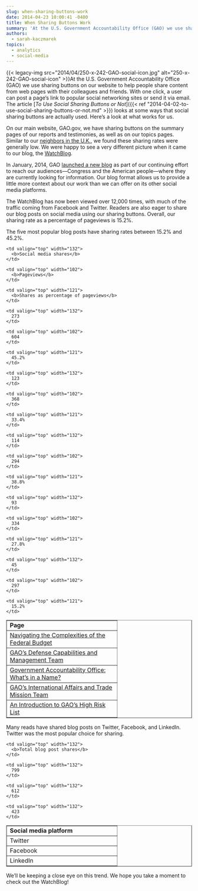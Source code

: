 ```yaml
---
slug: when-sharing-buttons-work
date: 2014-04-23 10:00:41 -0400
title: When Sharing Buttons Work
summary: 'At the U.S. Government Accountability Office (GAO) we use sharing buttons on our website to help people share content from web pages with their colleagues and friends. With one click, a user can post a page’s link to popular social networking sites or send it via email. The article To Use'
authors:
  - sarah-kaczmarek
topics:
  - analytics
  - social-media
---
```


{{< legacy-img src="2014/04/250-x-242-GAO-social-icon.jpg" alt="250-x-242-GAO-social-icon" >}}At the U.S. Government Accountability Office (GAO) we use sharing buttons on our website to help people share content from web pages with their colleagues and friends. With one click, a user can post a page’s link to popular social networking sites or send it via email. The article [_To Use Social Sharing Buttons or Not_]({{< ref "2014-04-02-to-use-social-sharing-buttons-or-not.md" >}}) looks at some ways that social sharing buttons are actually used. Here’s a look at what works for us.

On our main website, GAO.gov, we have sharing buttons on the summary pages of our reports and testimonies, as well as on our topics pages. Similar to our [neighbors in the U.K.](https://insidegovuk.blog.gov.uk/2014/02/20/gov-uk-social-sharing-buttons-the-first-10-weeks/), we found these sharing rates were generally low. We were happy to see a very different picture when it came to our blog, the [WatchBlog](http://blog.gao.gov/)_._

In January, 2014, GAO [launched a new blog](http://blog.gao.gov/about/) as part of our continuing effort to reach our audiences—Congress and the American people—where they are currently looking for information. Our blog format allows us to provide a little more context about our work than we can offer on its other social media platforms.

The WatchBlog has now been viewed over 12,000 times, with much of the traffic coming from Facebook and Twitter. Readers are also eager to share our blog posts on social media using our sharing buttons. Overall, our sharing rate as a percentage of pageviews is 15.2%.

The five most popular blog posts have sharing rates between 15.2% and 45.2%.

<table border="1" cellspacing="0" cellpadding="0">
  <tr>
    <td valign="top" width="283">
      <b>Page</b>
    </td>
    
    <td valign="top" width="132">
      <b>Social media shares</b>
    </td>
    
    <td valign="top" width="102">
      <b>Pageviews</b>
    </td>
    
    <td valign="top" width="121">
      <b>Shares as percentage of pageviews</b>
    </td>
  </tr>
  
  <tr>
    <td valign="top" width="283">
      <a href="http://blog.gao.gov/2014/02/28/navigating-the-complexities-of-the-federal-budget/">Navigating the Complexities of the Federal Budget</a>
    </td>
    
    <td valign="top" width="132">
      273
    </td>
    
    <td valign="top" width="102">
      604
    </td>
    
    <td valign="top" width="121">
      45.2%
    </td>
  </tr>
  
  <tr>
    <td valign="top" width="283">
      <a href="http://blog.gao.gov/2014/03/28/gaos-defense-capabilities-and-management-team/" target="_blank">GAO’s Defense Capabilities and Management Team</a>
    </td>
    
    <td valign="top" width="132">
      123
    </td>
    
    <td valign="top" width="102">
      368
    </td>
    
    <td valign="top" width="121">
      33.4%
    </td>
  </tr>
  
  <tr>
    <td valign="top" width="283">
      <a href="http://blog.gao.gov/2014/04/04/government-accountability-office-whats-in-a-name/" target="_blank">Government Accountability Office: What’s in a Name?</a>
    </td>
    
    <td valign="top" width="132">
      114
    </td>
    
    <td valign="top" width="102">
      294
    </td>
    
    <td valign="top" width="121">
      38.8%
    </td>
  </tr>
  
  <tr>
    <td valign="top" width="283">
      <a href="http://blog.gao.gov/2014/01/30/gaos-international-affairs-and-trade-mission-team/" target="_blank">GAO’s International Affairs and Trade Mission Team</a>
    </td>
    
    <td valign="top" width="132">
      93
    </td>
    
    <td valign="top" width="102">
      334
    </td>
    
    <td valign="top" width="121">
      27.8%
    </td>
  </tr>
  
  <tr>
    <td valign="top" width="283">
      <a href="http://blog.gao.gov/2014/01/23/an-introduction-to-gaos-high-risk-list/" target="_blank">An Introduction to GAO’s High Risk List</a>
    </td>
    
    <td valign="top" width="132">
      45
    </td>
    
    <td valign="top" width="102">
      297
    </td>
    
    <td valign="top" width="121">
      15.2%
    </td>
  </tr>
</table>

 

Many reads have shared blog posts on Twitter, Facebook, and LinkedIn. Twitter was the most popular choice for sharing.

<table border="1" cellspacing="0" cellpadding="0">
  <tr>
    <td valign="top" width="283">
      <b>Social media platform</b>
    </td>
    
    <td valign="top" width="132">
      <b>Total blog post shares</b>
    </td>
  </tr>
  
  <tr>
    <td valign="top" width="283">
      Twitter
    </td>
    
    <td valign="top" width="132">
      799
    </td>
  </tr>
  
  <tr>
    <td valign="top" width="283">
      Facebook
    </td>
    
    <td valign="top" width="132">
      612
    </td>
  </tr>
  
  <tr>
    <td valign="top" width="283">
      LinkedIn
    </td>
    
    <td valign="top" width="132">
      423
    </td>
  </tr>
</table>

We’ll be keeping a close eye on this trend. We hope you take a moment to check out the WatchBlog!

 
